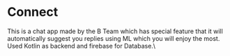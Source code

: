 # Connect
This is a chat app made by the B Team which has special feature that it will automatically suggest you replies using ML which you will enjoy the most.\
Used Kotlin as backend and firebase for Database.\
